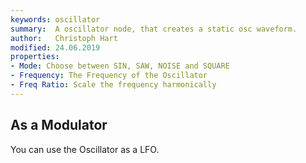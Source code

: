 ```yaml
---
keywords: oscillator
summary:  A oscillator node, that creates a static osc waveform.
author:   Christoph Hart
modified: 24.06.2019
properties:
- Mode: Choose between SIN, SAW, NOISE and SQUARE
- Frequency: The Frequency of the Oscillator
- Freq Ratio: Scale the frequency harmonically 
---
```



## As a Modulator

You can use the Oscillator as a LFO.

